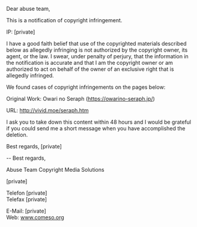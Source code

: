Dear abuse team, 

This is a notification of copyright infringement.

IP:  [private]  

I have a good faith belief that use of the copyrighted materials described below as allegedly infringing is not authorized by the copyright owner, its agent, or the law. 
I swear, under penalty of perjury, that the information in the notification is accurate and that I am the copyright owner or am authorized to act on behalf of the owner of an exclusive right that is allegedly infringed. 

We found cases of copyright infringements on the pages below: 

Original Work:   Owari no Seraph (https://owarino-seraph.jp/)

URL:  http://vivid.moe/seraph.htm

I ask you to take down this content within 48 hours and I would be grateful if you could send me a short message when you have accomplished the deletion.

Best regards,
[private]  

--
Best regards,

Abuse Team
Copyright Media Solutions


[private]  

Telefon [private]  
Telefax [private]  

E-Mail: [private]  
Web: www.comeso.org
